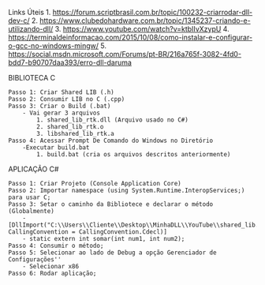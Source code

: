 Links Úteis
    1. https://forum.scriptbrasil.com.br/topic/100232-criarrodar-dll-dev-c/
    2. https://www.clubedohardware.com.br/topic/1345237-criando-e-utilizando-dll/
    3. https://www.youtube.com/watch?v=ktbIIvXzypU
    4. https://terminaldeinformacao.com/2015/10/08/como-instalar-e-configurar-o-gcc-no-windows-mingw/
    5. https://social.msdn.microsoft.com/Forums/pt-BR/216a765f-3082-4fd0-bdd7-b90707daa393/erro-dll-daruma

BIBLIOTECA C

    Passo 1: Criar Shared LIB (.h)
    Passo 2: Consumir LIB no C (.cpp)
    Passo 3: Criar o Build (.bat)
        - Vai gerar 3 arquivos
            1. shared_lib_rtk.dll (Arquivo usado no C#)
            2. shared_lib_rtk.o
            3. libshared_lib_rtk.a
    Passo 4: Acessar Prompt De Comando do Windows no Diretório
        -Executar build.bat
            1. build.bat (cria os arquivos descritos anteriormente)

APLICAÇÃO C#

    Passo 1: Criar Projeto (Console Application Core)
    Passo 2: Importar namespace (using System.Runtime.InteropServices;) para usar C;
    Passo 3: Setar o caminho da Bibliotece e declarar o método (Globalmente)
        - [DllImport("C:\\Users\\Cliente\\Desktop\\MinhaDLL\\YouTube\\shared_lib.dll", CallingConvention = CallingConvention.Cdecl)]
        - static extern int somar(int num1, int num2);
    Passo 4: Consumir o método;
    Passo 5: Selecionar ao lado de Debug a opção Gerenciador de Configurações''
        - Selecionar x86
    Passo 6: Rodar aplicação;


